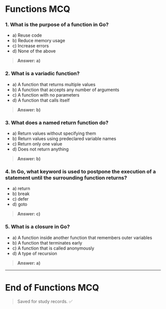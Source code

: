 # Functions MCQ

### 1. What is the purpose of a function in Go?
- a) Reuse code
- b) Reduce memory usage
- c) Increase errors
- d) None of the above

> **Answer: a)**

### 2. What is a variadic function?
- a) A function that returns multiple values
- b) A function that accepts any number of arguments
- c) A function with no parameters
- d) A function that calls itself

> **Answer: b)**

### 3. What does a named return function do?
- a) Return values without specifying them
- b) Return values using predeclared variable names
- c) Return only one value
- d) Does not return anything

> **Answer: b)**

### 4. In Go, what keyword is used to postpone the execution of a statement until the surrounding function returns?
- a) return
- b) break
- c) defer
- d) goto

> **Answer: c)**

### 5. What is a closure in Go?
- a) A function inside another function that remembers outer variables
- b) A function that terminates early
- c) A function that is called anonymously
- d) A type of recursion

> **Answer: a)**

---

# End of Functions MCQ

> Saved for study records. ✅
